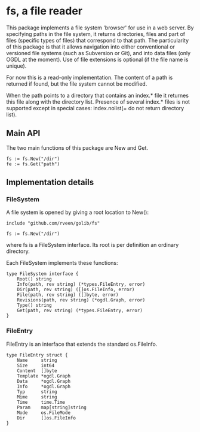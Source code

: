 # fs, a file reader

This package implements a file system 'browser' for use in a web server. 
By specifying paths in the file system, it returns directories, files and part of files
(specific types of files) that correspond to that path. The particularity of this
package is that it allows navigation into either conventional or versioned file
systems (such as Subversion or Git), and into data files (only OGDL at the moment).
Use of file extensions is optional (if the file name is unique).

For now this is a read-only implementation. The content of a path is returned if found, but the file system cannot be modified.

When the path points to a directory that contains an index.* file
it returnes this file along with the directory list. Presence of several
index.* files is not supported except in special cases: index.nolist(= do not return
directory list).

## Main API

The two main functions of this package are New and Get.

    fs := fs.New("/dir")
    fe := fs.Get("path")

## Implementation details

### FileSystem

A file system is opened by giving a root location to New():

    include "github.com/rveen/golib/fs"

    fs := fs.New("/dir")

where fs is a FileSystem interface. Its root is per definition an ordinary directory.

Each FileSystem implements these functions:

    type FileSystem interface {
        Root() string
	    Info(path, rev string) (*types.FileEntry, error)
	    Dir(path, rev string) ([]os.FileInfo, error)
	    File(path, rev string) ([]byte, error)
	    Revisions(path, rev string) (*ogdl.Graph, error)
	    Type() string
	    Get(path, rev string) (*types.FileEntry, error)
    }




### FileEntry

FileEntry is an interface that extends the standard os.FileInfo.

    type FileEntry struct {
	    Name     string
	    Size     int64
	    Content  []byte
	    Template *ogdl.Graph
	    Data     *ogdl.Graph
	    Info     *ogdl.Graph
	    Typ      string
	    Mime     string
	    Time     time.Time
	    Param    map[string]string
	    Mode     os.FileMode
	    Dir      []os.FileInfo
    }